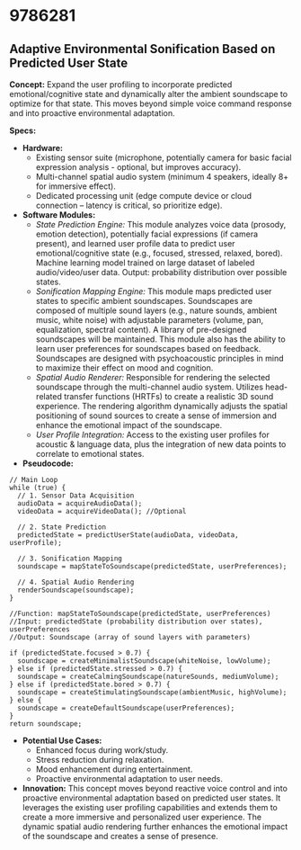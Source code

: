 # 9786281

## Adaptive Environmental Sonification Based on Predicted User State

**Concept:** Expand the user profiling to incorporate predicted emotional/cognitive state and dynamically alter the ambient soundscape to optimize for that state. This moves beyond simple voice command response and into proactive environmental adaptation.

**Specs:**

*   **Hardware:**
    *   Existing sensor suite (microphone, potentially camera for basic facial expression analysis - optional, but improves accuracy).
    *   Multi-channel spatial audio system (minimum 4 speakers, ideally 8+ for immersive effect).
    *   Dedicated processing unit (edge compute device or cloud connection – latency is critical, so prioritize edge).
*   **Software Modules:**
    *   *State Prediction Engine:*  This module analyzes voice data (prosody, emotion detection), potentially facial expressions (if camera present), and learned user profile data to predict user emotional/cognitive state (e.g., focused, stressed, relaxed, bored). Machine learning model trained on large dataset of labeled audio/video/user data. Output: probability distribution over possible states.
    *   *Sonification Mapping Engine:*  This module maps predicted user states to specific ambient soundscapes. Soundscapes are composed of multiple sound layers (e.g., nature sounds, ambient music, white noise) with adjustable parameters (volume, pan, equalization, spectral content).  A library of pre-designed soundscapes will be maintained. This module also has the ability to learn user preferences for soundscapes based on feedback.  Soundscapes are designed with psychoacoustic principles in mind to maximize their effect on mood and cognition.
    *   *Spatial Audio Renderer:*  Responsible for rendering the selected soundscape through the multi-channel audio system. Utilizes head-related transfer functions (HRTFs) to create a realistic 3D sound experience. The rendering algorithm dynamically adjusts the spatial positioning of sound sources to create a sense of immersion and enhance the emotional impact of the soundscape.
    *   *User Profile Integration:* Access to the existing user profiles for acoustic & language data, plus the integration of new data points to correlate to emotional states.
*   **Pseudocode:**

```
// Main Loop
while (true) {
  // 1. Sensor Data Acquisition
  audioData = acquireAudioData();
  videoData = acquireVideoData(); //Optional

  // 2. State Prediction
  predictedState = predictUserState(audioData, videoData, userProfile);

  // 3. Sonification Mapping
  soundscape = mapStateToSoundscape(predictedState, userPreferences);

  // 4. Spatial Audio Rendering
  renderSoundscape(soundscape);
}

//Function: mapStateToSoundscape(predictedState, userPreferences)
//Input: predictedState (probability distribution over states), userPreferences
//Output: Soundscape (array of sound layers with parameters)

if (predictedState.focused > 0.7) {
  soundscape = createMinimalistSoundscape(whiteNoise, lowVolume);
} else if (predictedState.stressed > 0.7) {
  soundscape = createCalmingSoundscape(natureSounds, mediumVolume);
} else if (predictedState.bored > 0.7) {
  soundscape = createStimulatingSoundscape(ambientMusic, highVolume);
} else {
  soundscape = createDefaultSoundscape(userPreferences);
}
return soundscape;
```

*   **Potential Use Cases:**
    *   Enhanced focus during work/study.
    *   Stress reduction during relaxation.
    *   Mood enhancement during entertainment.
    *   Proactive environmental adaptation to user needs.
*   **Innovation:** This concept moves beyond reactive voice control and into proactive environmental adaptation based on predicted user states. It leverages the existing user profiling capabilities and extends them to create a more immersive and personalized user experience. The dynamic spatial audio rendering further enhances the emotional impact of the soundscape and creates a sense of presence.